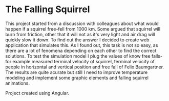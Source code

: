 # The Falling Squirrel
This project started from a discussion with colleagues about what would happen if a squirrel free-fell from 1000 km. 
Some argued that squirrel will burn from friction, other that it will not as it's very light and air drag will quickly slow it down.
To find out the answer I decided to create web application that simulates this. 
As I found out, this task is not so easy, as there are a lot of fenomena depending on each other to find the correct solutions. 
To test the simulation model I plug the values of know free falls- for example measured terminal velocity of squirrel, 
terminal velocity of people in horizontal and vertical position and free fall of Felix Baumgartner. 
The results are quite acurate but still I need to improve temperature modeling and implement some graphic elements and falling squirrel animations.

Project created using Angular.
